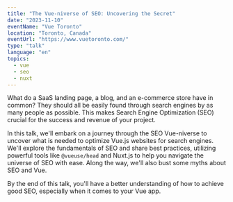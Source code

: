 ```yaml
---
title: "The Vue-niverse of SEO: Uncovering the Secret"
date: "2023-11-10"
eventName: "Vue Toronto"
location: "Toronto, Canada"
eventUrl: "https://www.vuetoronto.com/"
type: "talk"
language: "en"
topics:
  - vue
  - seo
  - nuxt
---
```


What do a SaaS landing page, a blog, and an e-commerce store have in common? They should all be easily found through search engines by as many people as possible. This makes Search Engine Optimization (SEO) crucial for the success and revenue of your project.

In this talk, we'll embark on a journey through the SEO Vue-niverse to uncover what is needed to optimize Vue.js websites for search engines. We'll explore the fundamentals of SEO and share best practices, utilizing powerful tools like `@vueuse/head` and Nuxt.js to help you navigate the universe of SEO with ease. Along the way, we'll also bust some myths about SEO and Vue. 

By the end of this talk, you'll have a better understanding of how to achieve good SEO, especially when it comes to your Vue app.
